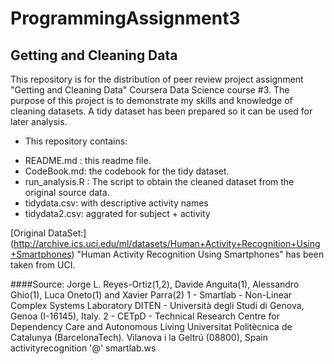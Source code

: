# ProgrammingAssignment3

## Getting and Cleaning Data

This repository is for the distribution of peer review project assignment "Getting and Cleaning Data" Coursera Data Science course #3. The purpose of this project is to demonstrate my skills and knowledge of cleaning datasets. A tidy dataset has been prepared so it can be used for later analysis.


* This repository contains:
 + README.md : this readme file.
 + CodeBook.md: the codebook for the tidy dataset.
 + run_analysis.R : The script to obtain the cleaned dataset from the original source data.
 + tidydata.csv: with descriptive activity names
 + tidydata2.csv: aggrated for subject + activity 



[Original DataSet:] (http://archive.ics.uci.edu/ml/datasets/Human+Activity+Recognition+Using+Smartphones)  "Human Activity Recognition Using Smartphones" has been taken from UCI.

####Source:
Jorge L. Reyes-Ortiz(1,2), Davide Anguita(1), Alessandro Ghio(1), Luca Oneto(1) and Xavier Parra(2)
1 - Smartlab - Non-Linear Complex Systems Laboratory
DITEN - Università degli Studi di Genova, Genoa (I-16145), Italy. 
2 - CETpD - Technical Research Centre for Dependency Care and Autonomous Living
Universitat Politècnica de Catalunya (BarcelonaTech). Vilanova i la Geltrú (08800), Spain
activityrecognition '@' smartlab.ws


